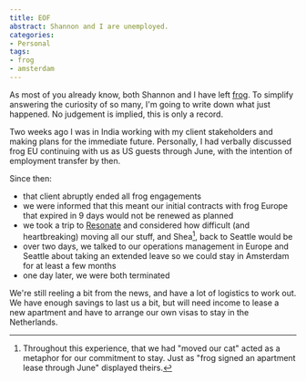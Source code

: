 ```yaml
---
title: EOF
abstract: Shannon and I are unemployed.
categories:
- Personal
tags:
- frog
- amsterdam
---
```


As most of you already know, both Shannon and I have left [frog][]. To simplify answering the curiosity of so many, I'm going to write down what just happened. No judgement is implied, this is only a record.

Two weeks ago I was in India working with my client stakeholders and making plans for the immediate future. Personally, I had verbally discussed frog EU continuing with us as US guests through June, with the intention of employment transfer by then.

Since then:

* that client abruptly ended all frog engagements
* we were informed that this meant our initial contracts with frog Europe that expired in 9 days would not be renewed as planned
* we took a trip to [Resonate][] and considered how difficult (and heartbreaking) moving all our stuff, and Shea[^cat], back to Seattle would be
* over two days, we talked to our operations management in Europe and Seattle about taking an extended leave so we could stay in Amsterdam for at least a few months
* one day later, we were both terminated

We're still reeling a bit from the news, and have a lot of logistics to work out. We have enough savings to last us a bit, but will need income to lease a new apartment and have to arrange our own visas to stay in the Netherlands.

[frog]: http://www.frogdesign.com/
[Resonate]: http://resonate.io/
[^cat]: Throughout this experience, that we had "moved our cat" acted as a metaphor for our commitment to stay. Just as "frog signed an apartment lease through June" displayed theirs.